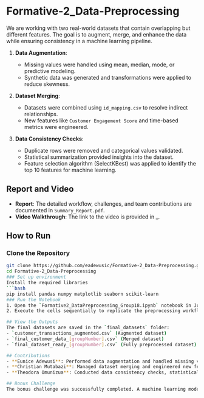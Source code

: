 # Formative-2_Data-Preprocessing
We are working with two real-world datasets that contain overlapping but different features. The goal is to augment, merge, and enhance the data while ensuring consistency in a machine learning pipeline.

1. **Data Augmentation**:
   - Missing values were handled using mean, median, mode, or predictive modeling.
   - Synthetic data was generated and transformations were applied to reduce skewness.

2. **Dataset Merging**:
   - Datasets were combined using `id_mapping.csv` to resolve indirect relationships.
   - New features like `Customer Engagement Score` and time-based metrics were engineered.

3. **Data Consistency Checks**:
   - Duplicate rows were removed and categorical values validated.
   - Statistical summarization provided insights into the dataset.
   - Feature selection algorithm (SelectKBest) was applied to identify the top 10 features for machine learning.

## Report and Video
- **Report**: The detailed workflow, challenges, and team contributions are documented in `Summary_Report.pdf`.
- **Video Walkthrough**: The link to the video is provided in _.

## How to Run
### Clone the Repository
```bash
git clone https://github.com/eadewusic/Formative-2_Data-Preprocessing.git
cd Formative-2_Data-Preprocessing
### Set up environment
Install the required libraries
```bash
pip install pandas numpy matplotlib seaborn scikit-learn
### Run the Notebook
1. Open the `Formative2_DataPreprocessing_Group18.ipynb` notebook in Jupyter, Google Colab, or another compatible platform.
2. Execute the cells sequentially to replicate the preprocessing workflow.

## View the Outputs
The final datasets are saved in the `final_datasets` folder:
- `customer_transactions_augmented.csv` (Augmented dataset)
- `final_customer_data_[groupNumber].csv` (Merged dataset)
- `final_dataset_ready_[groupNumber].csv` (Fully preprocessed dataset)

## Contributions
- **Eunice Adewusi**: Performed data augmentation and handled missing values (Part 1).
- **Christian Mutabazi**: Managed dataset merging and engineered new features (Part 2).
- **Theodora Omunizua**: Conducted data consistency checks, statistical analysis, and feature selection (Part 3).

## Bonus Challenge
The bonus challenge was successfully completed. A machine learning model was trained to predict customer spending behavior, and the trained model is saved in the `Models` folder as `trained_model.pkl`.
